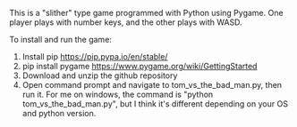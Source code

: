 This is a "slither" type game programmed with Python using Pygame. One player plays with number keys, and the other plays with WASD. 

To install and run the game:

1. Install pip https://pip.pypa.io/en/stable/
2. pip install pygame https://www.pygame.org/wiki/GettingStarted
3. Download and unzip the github repository
4. Open command prompt and navigate to tom_vs_the_bad_man.py, then run it. For me on windows, the command is "python tom_vs_the_bad_man.py", but I think it's different depending on your OS and python version. 